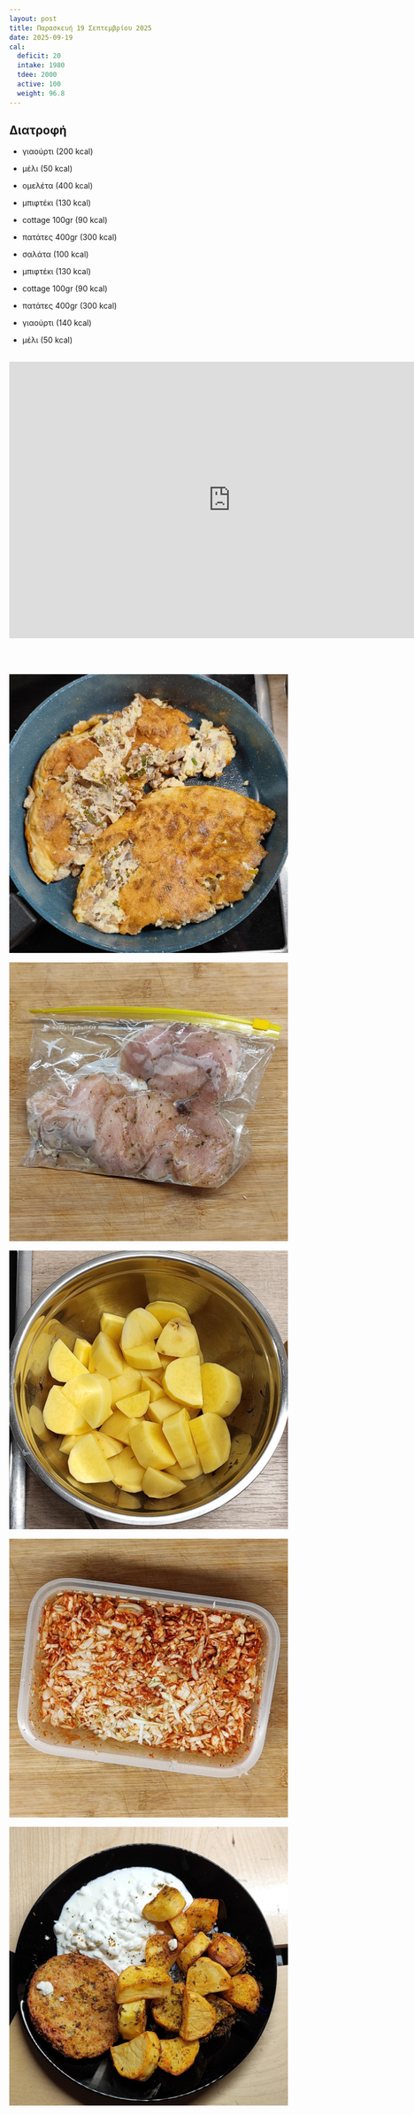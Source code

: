 ```yaml
---
layout: post
title: Παρασκευή 19 Σεπτεμβρίου 2025
date: 2025-09-19
cal:
  deficit: 20
  intake: 1980
  tdee: 2000
  active: 100
  weight: 96.8
---
```


## Διατροφή

- γιαούρτι (200 kcal)
- μέλι (50 kcal)
- ομελέτα (400 kcal)

- μπιφτέκι (130 kcal)
- cottage 100gr (90 kcal)
- πατάτες 400gr (300 kcal)
- σαλάτα (100 kcal)

- μπιφτέκι (130 kcal)
- cottage 100gr (90 kcal)
- πατάτες 400gr (300 kcal)

- γιαούρτι (140 kcal)
- μέλι (50 kcal)

<br>

<iframe width="800" height="500" src="https://www.youtube.com/embed/fgbesHNETOk" frameborder="0" allow="accelerometer; autoplay; clipboard-write; encrypted-media; gyroscope; picture-in-picture" allowfullscreen></iframe>

<br><br>

![pic](/pics/2025-09-19/1.jpg)<br>

![pic](/pics/2025-09-19/2.jpg)<br>

![pic](/pics/2025-09-19/3.jpg)<br>

![pic](/pics/2025-09-19/4.jpg)<br>

![pic](/pics/2025-09-19/5.jpg)<br>


